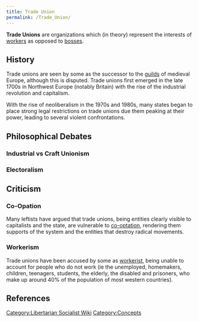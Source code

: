 ```yaml
---
title: Trade Union
permalink: /Trade_Union/
---
```


**Trade Unions** are organizations which (in theory) represent the
interests of [workers](Working_Class.md "wikilink") as opposed to
[bosses](Boss.md "wikilink").

## History

Trade unions are seen by some as the successor to the
[guilds](Guild.md "wikilink") of medieval Europe, although this is
disputed. Trade unions first emerged in the late 1700s in Northwest
Europe (notably Britain) with the rise of the industrial revolution and
capitalism.

With the rise of neoliberalism in the 1970s and 1980s, many states began
to place strong legal restrictions on trade unions due them peaking at
their power, leading to several violent confrontations.

## Philosophical Debates

### Industrial vs Craft Unionism

### Electoralism

## Criticism

### Co-Opation

Many leftists have argued that trade unions, being entities clearly
visible to capitalists and the state, are vulnerable to
[co-optation](co-optation.md "wikilink"), rendering them supports of the
system and the entities that destroy radical movements.

### Workerism

Trade unions have been accused by some as
[workerist](Workerism.md "wikilink"), being unable to account for people
who do not work (ie the unemployed, homemakers, children, teenagers,
students, the elderly, the disabled and prisoners, who make up around
40% of the population of most western countries).

## References

[Category:Libertarian Socialist
Wiki](Category:Libertarian_Socialist_Wiki.md "wikilink")
[Category:Concepts](Category:Concepts.md "wikilink")